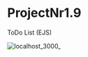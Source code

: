 # ProjectNr1.9
ToDo List (EJS)

![localhost_3000_](https://user-images.githubusercontent.com/61510461/225632627-0988c0da-033e-45d9-99af-4a2109c0daea.png)
